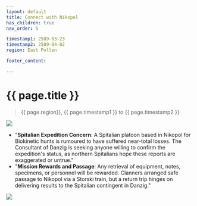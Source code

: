 ```yaml
---
layout: default
title: Connect with Nikopol
has_children: true
nav_order: 5

timestamp1: 2589-03-23
timestamp2: 2589-04-02
region: East Pollen

footer_content: 

---
```


# {{ page.title }}

> {{ page.region}}, {{ page.timestamp1 }} to {{ page.timestamp2 }} 

![](https://img2.storyblok.com/4000x2323/filters:quality(90)/f/72501/5076x2948/1d79ad3218/pollen-thundestorm.png)

- "**Spitalian Expedition Concern**: A Spitalian platoon based in Nikopol for Biokinetic hunts is rumoured to have suffered near-total losses. The Consultant of Danzig is seeking anyone willing to confirm the expedition's status, as northern Spitalians hope these reports are exaggerated or untrue."
- "**Mission Rewards and Passage**: Any retrieval of equipment, notes, specimens, or personnel will be rewarded. Clanners arranged safe passage to Nikopol via a Storski train, but a return trip hinges on delivering results to the Spitalian contingent in Danzig."

![](https://i.imgur.com/N81zDfI.png)

